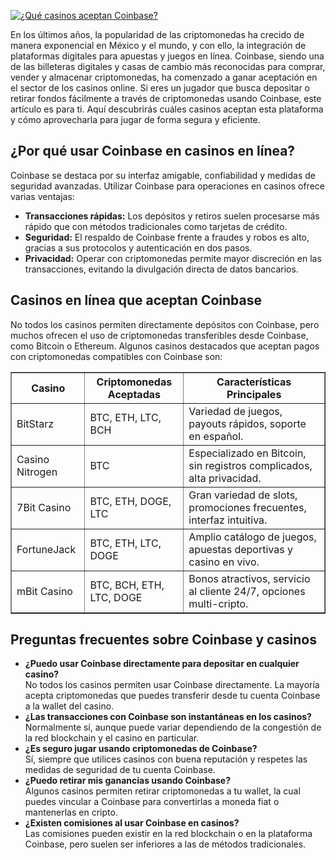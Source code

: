 [![¿Qué casinos aceptan Coinbase?](https://123-caf.pages.dev/gitsignup.png)](https://vrmoo.ru/Bt82HjjY)

<p>En los últimos años, la popularidad de las criptomonedas ha crecido de manera exponencial en México y el mundo, y con ello, la integración de plataformas digitales para apuestas y juegos en línea. Coinbase, siendo una de las billeteras digitales y casas de cambio más reconocidas para comprar, vender y almacenar criptomonedas, ha comenzado a ganar aceptación en el sector de los casinos online. Si eres un jugador que busca depositar o retirar fondos fácilmente a través de criptomonedas usando Coinbase, este artículo es para ti. Aquí descubrirás cuáles casinos aceptan esta plataforma y cómo aprovecharla para jugar de forma segura y eficiente.</p>  <h2>¿Por qué usar Coinbase en casinos en línea?</h2> <p>Coinbase se destaca por su interfaz amigable, confiabilidad y medidas de seguridad avanzadas. Utilizar Coinbase para operaciones en casinos ofrece varias ventajas:</p> <ul> <li><strong>Transacciones rápidas:</strong> Los depósitos y retiros suelen procesarse más rápido que con métodos tradicionales como tarjetas de crédito.</li> <li><strong>Seguridad:</strong> El respaldo de Coinbase frente a fraudes y robos es alto, gracias a sus protocolos y autenticación en dos pasos.</li> <li><strong>Privacidad:</strong> Operar con criptomonedas permite mayor discreción en las transacciones, evitando la divulgación directa de datos bancarios.</li> </ul>  <h2>Casinos en línea que aceptan Coinbase</h2> <p>No todos los casinos permiten directamente depósitos con Coinbase, pero muchos ofrecen el uso de criptomonedas transferibles desde Coinbase, como Bitcoin o Ethereum. Algunos casinos destacados que aceptan pagos con criptomonedas compatibles con Coinbase son:</p>  <table border="1" cellpadding="8" cellspacing="0" style="border-collapse: collapse; width: 100%;"> <thead> <tr> <th>Casino</th> <th>Criptomonedas Aceptadas</th> <th>Características Principales</th> </tr> </thead> <tbody> <tr> <td>BitStarz</td> <td>BTC, ETH, LTC, BCH</td> <td>Variedad de juegos, payouts rápidos, soporte en español.</td> </tr> <tr> <td>Casino Nitrogen</td> <td>BTC</td> <td>Especializado en Bitcoin, sin registros complicados, alta privacidad.</td> </tr> <tr> <td>7Bit Casino</td> <td>BTC, ETH, DOGE, LTC</td> <td>Gran variedad de slots, promociones frecuentes, interfaz intuitiva.</td> </tr> <tr> <td>FortuneJack</td> <td>BTC, ETH, LTC, DOGE</td> <td>Amplio catálogo de juegos, apuestas deportivas y casino en vivo.</td> </tr> <tr> <td>mBit Casino</td> <td>BTC, BCH, ETH, LTC, DOGE</td> <td>Bonos atractivos, servicio al cliente 24/7, opciones multi-cripto.</td> </tr> </tbody> </table>  <h2>Preguntas frecuentes sobre Coinbase y casinos</h2> <ul> <li><strong>¿Puedo usar Coinbase directamente para depositar en cualquier casino?</strong><br>No todos los casinos permiten usar Coinbase directamente. La mayoría acepta criptomonedas que puedes transferir desde tu cuenta Coinbase a la wallet del casino.</li>  <li><strong>¿Las transacciones con Coinbase son instantáneas en los casinos?</strong><br>Normalmente sí, aunque puede variar dependiendo de la congestión de la red blockchain y el casino en particular.</li>  <li><strong>¿Es seguro jugar usando criptomonedas de Coinbase?</strong><br>Sí, siempre que utilices casinos con buena reputación y respetes las medidas de seguridad de tu cuenta Coinbase.</li>  <li><strong>¿Puedo retirar mis ganancias usando Coinbase?</strong><br>Algunos casinos permiten retirar criptomonedas a tu wallet, la cual puedes vincular a Coinbase para convertirlas a moneda fiat o mantenerlas en cripto.</li>  <li><strong>¿Existen comisiones al usar Coinbase en casinos?</strong><br>Las comisiones pueden existir en la red blockchain o en la plataforma Coinbase, pero suelen ser inferiores a las de métodos tradicionales.</li> </ul>